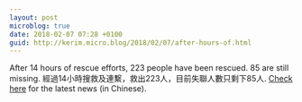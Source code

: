 ```yaml
---
layout: post
microblog: true
date: 2018-02-07 07:28 +0100
guid: http://kerim.micro.blog/2018/02/07/after-hours-of.html
---
```

After 14 hours of rescue efforts, 223 people have been rescued. 85 are still missing. 經過14小時搜救及連繫，救出223人，目前失聯人數只剩下85人. [Check here](https://udn.com/news/story/11807/2972499) for the latest news (in Chinese). 
